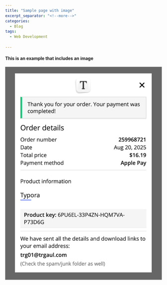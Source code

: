 ```yaml
---
title: "Sample page with image"
excerpt_separator: "<!--more-->"
categories:
  - Blog
tags:
  - Web Development

---
```


#### This is an example that includes an image
![sample_image](/assets/images/sample_image.png)
